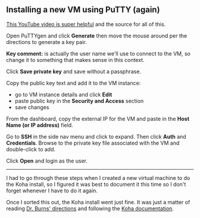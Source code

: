 ## Installing a new VM using PuTTY (again)

[This YouTube video is super helpful](https://www.youtube.com/watch?v=fmh94mNQHQc)
and the source for all of this.

Open PuTTYgen and click **Generate**
then move the mouse around per the directions
to generate a key pair.

**Key comment:** is actually the user name
we'll use to connect to the VM, so change 
it to something that makes sense in this context.

Click **Save private key** and save
without a passphrase.

Copy the public key text and add it
to the VM instance:
- go to VM instance details and click **Edit**
- paste public key in the **Security and Access** section
- save changes

From the dashboard, copy the 
external IP for the VM and
paste in the **Host Name (or IP address)** field.

Go to **SSH** in the side nav menu
and click to expand. Then click **Auth**
and **Credentials**. Browse to the private key 
file associated with the VM and double-click
to add.

Click **Open** and login as the user.

---

I had to go through these steps 
when I created a new virtual machine to 
do the Koha install, so I figured it was best
to document it this time so I don't
forget whenever I have to do it again.

Once I sorted this out, the Koha install
went just fine. It was just a matter of reading
[Dr. Burns' directions](https://cseanburns.net/WWW/systems-librarianship/20-install-koha.html)
and following the [Koha documentation](https://koha-community.org/manual//22.11/en/html/index.html).
